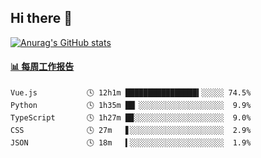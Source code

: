 ## Hi there 👋

[![Anurag's GitHub stats](https://github-readme-stats.vercel.app/api?username=OriLight152)](https://github.com/anuraghazra/github-readme-stats)

<!--
**OriLight152/OriLight152** is a ✨ _special_ ✨ repository because its `README.md` (this file) appears on your GitHub profile.

Here are some ideas to get you started:

- 🔭 I’m currently working on ...
- 🌱 I’m currently learning ...
- 👯 I’m looking to collaborate on ...
- 🤔 I’m looking for help with ...
- 💬 Ask me about ...
- 📫 How to reach me: ...
- 😄 Pronouns: ...
- ⚡ Fun fact: ...
-->

<!-- waka-box start -->
#### <a href="https://gist.github.com/92c8d5b388768c10efcba86e82b7c4fb" target="_blank">📊 每周工作报告</a>
```text
Vue.js           🕓 12h1m ████████████████▍░░░░░ 74.5%
Python           🕓 1h35m ██▏░░░░░░░░░░░░░░░░░░░  9.9%
TypeScript       🕓 1h27m █▉░░░░░░░░░░░░░░░░░░░░  9.0%
CSS              🕓 27m   ▋░░░░░░░░░░░░░░░░░░░░░  2.9%
JSON             🕓 18m   ▍░░░░░░░░░░░░░░░░░░░░░  1.9%
```
<!-- Powered by https://github.com/journey-ad/waka-box-go . -->
<!-- waka-box end -->
